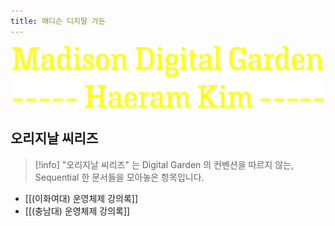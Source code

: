 ```yaml
---
title: 매디슨 디지딸 가든
---
```

<a href="https://mdg.haeramk.im">
    <div align="center">
        <img src="https://raw.githubusercontent.com/haeramkeem/haeramkeem/main/docs/image/mdg.svg" alt="HaeramK banner image" width=500vw />
    </div>
</a>

## 오리지날 씨리즈

> [!info] "오리지날 씨리즈" 는 Digital Garden 의 컨벤션을 따르지 않는, Sequential 한 문서들을 모아놓은 항목입니다.

- [[(이화여대) 운영체제 강의록]]
- [[(충남대) 운영체제 강의록]]